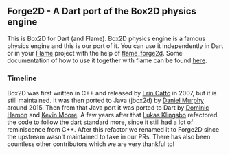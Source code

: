 ## Forge2D - A Dart port of the Box2D physics engine
This is Box2D for Dart (and Flame).
Box2D physics engine is a famous physics engine and this is our port of it.
You can use it independently in Dart or in your [Flame](https://github.com/flame-engine/flame) project with the help of [flame_forge2d](https://github.com/flame-engine/flame_forge2d).
Some documentation of how to use it together with flame can be found [here](https://github.com/flame-engine/flame/blob/master/doc/box2d.md).

### Timeline
Box2D was first written in C++ and released by [Erin Catto](https://github.com/erincatto) in 2007, but it is still maintained.
It was then ported to Java (jbox2d) by [Daniel Murphy](https://github.com/dmurph) around 2015.
Then from that Java port it was ported to Dart by [Dominic Hamon](https://github.com/dominichamon) and [Kevin Moore](https://github.com/kevmoo).
A few years after that [Lukas Klingsbo](https://github.com/spydon) refactored the code to follow the dart standard more, since it still had a lot of reminiscence from C++.
After this refactor we renamed it to Forge2D since the upstream wasn't maintained to take in our PRs.
There has also been countless other contributors which we are very thankful to!